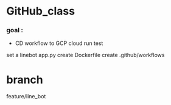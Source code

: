 # GitHub_class
### goal :
- CD workflow to GCP cloud run test

set a linebot app.py
create Dockerfile
create .github/workflows


# branch 
feature/line_bot